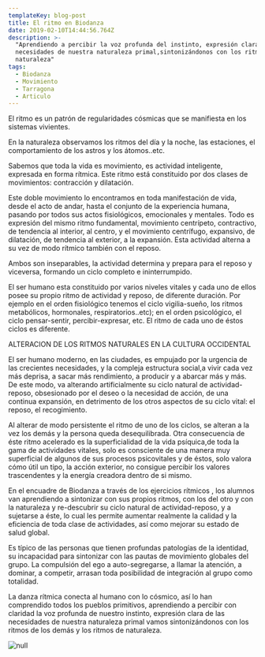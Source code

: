 ```yaml
---
templateKey: blog-post
title: El ritmo en Biodanza
date: 2019-02-10T14:44:56.764Z
description: >-
  "Aprendiendo a percibir la voz profunda del instinto, expresión clara de las
  necesidades de nuestra naturaleza primal,sintonizándonos con los ritmos de la
  naturaleza"
tags:
  - Biodanza
  - Movimiento
  - Tarragona
  - Articulo
---
```

El ritmo es un patrón de regularidades cósmicas que se manifiesta en los sistemas vivientes.

En la naturaleza observamos los ritmos del día y la noche, las estaciones, el comportamiento de los astros y los átomos..etc.

Sabemos que toda la vida es movimiento, es actividad inteligente, expresada en forma rítmica. Este ritmo está constituido por dos clases de movimientos: contracción y dilatación.

Este doble movimiento lo encontramos en toda manifestación de vida, desde el acto de andar, hasta el conjunto de la experiencia humana, pasando por todos sus actos fisiológicos, emocionales y mentales. Todo es expresión del mismo ritmo fundamental, movimiento centrípeto, contractivo, de tendencia al interior, al centro, y el movimiento centrífugo, expansivo,  de dilatación, de tendencia al exterior, a la expansión. Esta actividad alterna a su vez de modo rítmico también con el reposo.

Ambos son inseparables, la actividad determina y prepara para el reposo y viceversa, formando un ciclo completo e ininterrumpido.

El ser humano esta constituido por varios niveles vitales y cada uno de ellos posee su propio ritmo de actividad y reposo, de diferente duración. Por ejemplo en el orden fisiológico tenemos el ciclo vigilia-sueño, los ritmos metabólicos, hormonales, respiratorios..etc); en el orden psicológico, el ciclo pensar-sentir, percibir-expresar, etc. El ritmo de cada uno de éstos ciclos es diferente.

ALTERACION DE LOS RITMOS NATURALES EN LA CULTURA OCCIDENTAL

El ser humano moderno, en  las ciudades, es empujado por la urgencia de las crecientes necesidades, y la compleja estructura social,a vivir cada vez más deprisa, a sacar más rendimiento, a producir y a abarcar más y más. De este modo, va alterando artificialmente su ciclo natural de actividad-reposo, obsesionado por el deseo o la necesidad de acción, de una continua expansión, en detrimento de los otros aspectos de su ciclo vital: el reposo, el recogimiento.

Al alterar de modo persistente el ritmo de uno de los ciclos, se alteran a la vez los demás y la persona queda desequilibrada. Otra consecuencia de éste ritmo acelerado es la superficialidad de la vida psíquica,de toda la gama de actividades vitales, solo es consciente de una manera muy superficial de algunos de sus procesos psicovitales y de éstos, solo valora cómo útil un tipo, la acción exterior, no consigue percibir los valores trascendentes y la energía creadora dentro de si mismo.

En el encuadre de Biodanza a través de los ejercicios rítmicos , los alumnos van aprendiendo a sintonizar con sus propios ritmos, con los del otro y con la naturaleza y re-descubrir su ciclo natural de actividad-reposo, y a sujetarse a éste, lo cual les permite aumentar realmente la calidad y la eficiencia de toda clase de actividades, así como mejorar su estado de salud global.

Es típico de las personas que tienen profundas patologías de la identidad, su incapacidad para sintonizar con las pautas de movimiento globales del grupo. La compulsión del ego a auto-segregarse, a llamar la atención, a dominar, a competir, arrasan toda posibilidad de integración al grupo como totalidad.

La danza rítmica conecta al humano con lo cósmico, así lo han comprendido todos los pueblos primitivos, aprendiendo a percibir con claridad la voz profunda de nuestro instinto, expresión clara de las necesidades de nuestra naturaleza primal vamos sintonizándonos con los ritmos de los demás y los ritmos de  naturaleza.

![null](/img/cristina-gottardi-314274-unsplash.jpg)
